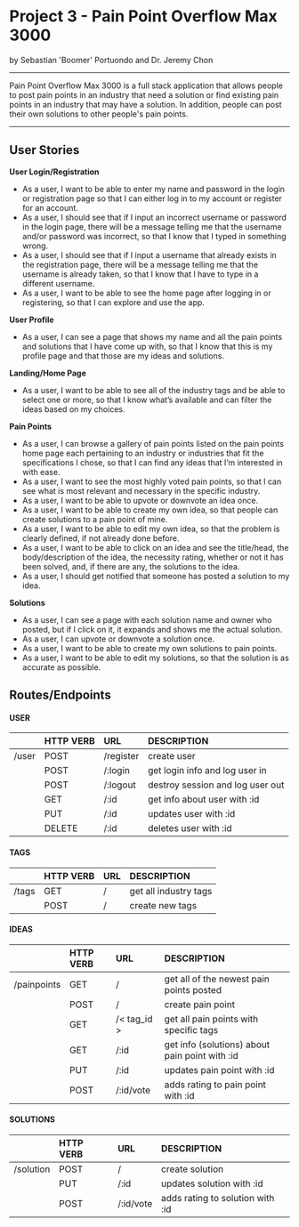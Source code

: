 # Project 3 - Pain Point Overflow Max 3000
by Sebastian 'Boomer' Portuondo and Dr. Jeremy Chon

---

Pain Point Overflow Max 3000 is a full stack application that allows people to post pain points in an industry that need a solution or find existing pain points in an industry that may have a solution. In addition, people can post their own solutions to other people's pain points. 

---

## User Stories

**User Login/Registration**
- As a user, I want to be able to enter my name and password in the login or registration page so that I can either log in to my account or register for an account.
- As a user, I should see that if I input an incorrect username or password in the login page, there will be a message telling me that the username and/or password was incorrect, so that I know that I typed in something wrong.
- As a user, I should see that if I input a username that already exists in the registration page, there will be a message telling me that the username is already taken, so that I know that I have to type in a different username.
- As a user, I want to be able to see the home page after logging in or registering, so that I can explore and use the app.

**User Profile**
- As a user, I can see a page that shows my name and all the pain points and solutions that I have come up with, so that I know that this is my profile page and that those are my ideas and solutions.

**Landing/Home Page**
- As a user, I want to be able to see all of the industry tags and be able to select one or more, so that I know what’s available and can filter the ideas based on my choices.

**Pain Points**
- As a user, I can browse a gallery of pain points listed on the pain points home page each pertaining to an industry or industries that fit the specifications I chose, so that I can find any ideas that I’m interested in with ease.
- As a user, I want to see the most highly voted pain points, so that I can see what is most relevant and necessary in the specific industry.
- As a user, I want to be able to upvote or downvote an idea once.
- As a user, I want to be able to create my own idea, so that people can create solutions to a pain point of mine.
- As a user, I want to be able to edit my own idea, so that the problem is clearly defined, if not already done before.
- As a user, I want to be able to click on an idea and see the title/head, the body/description of the idea, the necessity rating, whether or not it has been solved, and, if there are any, the solutions to the idea.
- As a user, I should get notified that someone has posted a solution to my idea.

**Solutions**
- As a user, I can see a page with each solution name and owner who posted, but if I click on it, it expands and shows me the actual solution. 
- As a user, I can upvote or downvote a solution once.
- As a user, I want to be able to create my own solutions to pain points.
- As a user, I want to be able to edit my solutions, so that the solution is as accurate as possible.


## Routes/Endpoints

#### USER
| 		     | HTTP VERB | URL            | DESCRIPTION	  	  		             |
| ---------- | :---------| :--------------| :------------------------------------|
| /user	     | POST		 | /register      | create user				             |
|		     | POST		 | /:login        | get login info and log user in       |
|		     | POST		 | /:logout       | destroy session and log user out     |
|		     | GET		 | /:id           | get info about user with :id         |
|		     | PUT		 | /:id        	  | updates user with :id		         |
| 		     | DELETE	 | /:id           | deletes user with :id		         |


#### TAGS
| 		     | HTTP VERB | URL            | DESCRIPTION	  	   	   	             |
| ---------- | :---------| :--------------| :------------------------------------|
| /tags	     | GET		 | /		      | get all industry tags 		         |
|		     | POST		 | /		      | create new tags				         |


#### IDEAS
| 		      | HTTP VERB | URL            | DESCRIPTION	  	  				 	          |
| ----------  | :---------| :--------------| :------------------------------------------------|
| /painpoints | GET		  | /              | get all of the newest pain points posted         |
| 		      | POST	  | /              | create pain point       				          |
| 		      | GET 	  | /< tag_id >    | get all pain points with specific tags           |
|		      | GET		  | /:id           | get info (solutions) about pain point with :id   |
|		      | PUT		  | /:id           | updates pain point with :id			          |
|		      | POST	  | /:id/vote      | adds rating to pain point with :id		          |


#### SOLUTIONS
| 		     | HTTP VERB | URL            | DESCRIPTION	  	  				 	 |
| ---------- | :---------| :--------------| :------------------------------------|
| /solution  | POST		 | /  	     	  | create solution						 |
|		     | PUT		 | /:id      	  | updates solution with :id			 |
|		     | POST		 | /:id/vote   	  | adds rating to solution with :id	 |


<!-- ## How to run the app
1. After cloning this repo, run 
> pip3 install -->

















